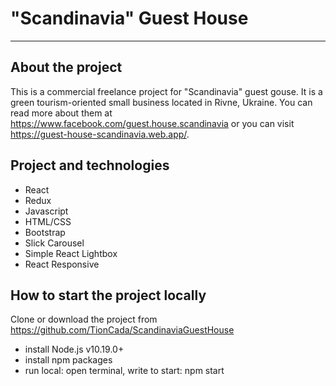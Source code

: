 # "Scandinavia" Guest House

---

## About the project

This is a commercial freelance project for "Scandinavia" guest gouse. It is a green tourism-oriented small business located in Rivne, Ukraine. You can read more about them at https://www.facebook.com/guest.house.scandinavia or you can visit https://guest-house-scandinavia.web.app/.

## Project and technologies

- React
- Redux
- Javascript
- HTML/CSS
- Bootstrap
- Slick Carousel
- Simple React Lightbox
- React Responsive

## How to start the project locally

Clone or download the project from https://github.com/TionCada/ScandinaviaGuestHouse

- install Node.js v10.19.0+
- install npm packages
- run local: open terminal, write to start: npm start
